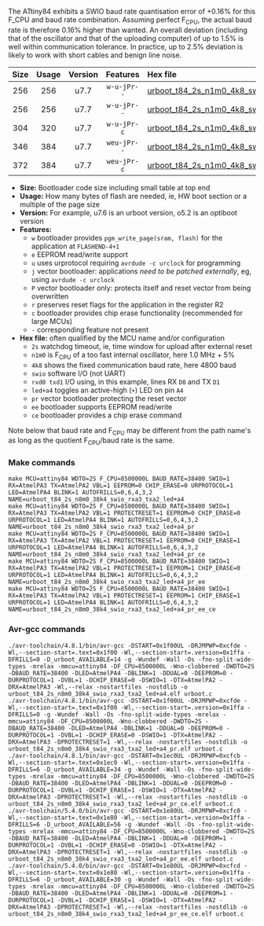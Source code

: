The ATtiny84 exhibits a SWIO baud rate quantisation error of +0.16% for this F_CPU and baud rate combination. Assuming perfect F<sub>CPU</sub>, the actual baud rate is therefore 0.16% higher than wanted. An overall deviation (including that of the oscillator and that of the uploading computer) of up to 1.5% is well within communication tolerance. In practice, up to 2.5% deviation is likely to work with short cables and benign line noise.

|Size|Usage|Version|Features|Hex file|
|:-:|:-:|:-:|:-:|:--|
|256|256|u7.7|`w-u-jPr--`|[urboot_t84_2s_n1m0_4k8_swio_rxa3_txa2_led+a4.hex](https://raw.githubusercontent.com/stefanrueger/urboot.hex/main/mcus/attiny84/watchdog_2_s/internal_oscillator_n%2B6.25%25/%2B1m000000_hz/%2B%2B%2B4k8_baud/swio_rxa3_txa2/led%2Ba4/urboot_t84_2s_n1m0_4k8_swio_rxa3_txa2_led%2Ba4.hex)|
|256|256|u7.7|`w-u-jPr--`|[urboot_t84_2s_n1m0_4k8_swio_rxa3_txa2_led+a4_pr.hex](https://raw.githubusercontent.com/stefanrueger/urboot.hex/main/mcus/attiny84/watchdog_2_s/internal_oscillator_n%2B6.25%25/%2B1m000000_hz/%2B%2B%2B4k8_baud/swio_rxa3_txa2/led%2Ba4/urboot_t84_2s_n1m0_4k8_swio_rxa3_txa2_led%2Ba4_pr.hex)|
|304|320|u7.7|`w-u-jPr-c`|[urboot_t84_2s_n1m0_4k8_swio_rxa3_txa2_led+a4_pr_ce.hex](https://raw.githubusercontent.com/stefanrueger/urboot.hex/main/mcus/attiny84/watchdog_2_s/internal_oscillator_n%2B6.25%25/%2B1m000000_hz/%2B%2B%2B4k8_baud/swio_rxa3_txa2/led%2Ba4/urboot_t84_2s_n1m0_4k8_swio_rxa3_txa2_led%2Ba4_pr_ce.hex)|
|346|384|u7.7|`weu-jPr--`|[urboot_t84_2s_n1m0_4k8_swio_rxa3_txa2_led+a4_pr_ee.hex](https://raw.githubusercontent.com/stefanrueger/urboot.hex/main/mcus/attiny84/watchdog_2_s/internal_oscillator_n%2B6.25%25/%2B1m000000_hz/%2B%2B%2B4k8_baud/swio_rxa3_txa2/led%2Ba4/urboot_t84_2s_n1m0_4k8_swio_rxa3_txa2_led%2Ba4_pr_ee.hex)|
|372|384|u7.7|`weu-jPr-c`|[urboot_t84_2s_n1m0_4k8_swio_rxa3_txa2_led+a4_pr_ee_ce.hex](https://raw.githubusercontent.com/stefanrueger/urboot.hex/main/mcus/attiny84/watchdog_2_s/internal_oscillator_n%2B6.25%25/%2B1m000000_hz/%2B%2B%2B4k8_baud/swio_rxa3_txa2/led%2Ba4/urboot_t84_2s_n1m0_4k8_swio_rxa3_txa2_led%2Ba4_pr_ee_ce.hex)|

- **Size:** Bootloader code size including small table at top end
- **Usage:** How many bytes of flash are needed, ie, HW boot section or a multiple of the page size
- **Version:** For example, u7.6 is an urboot version, o5.2 is an optiboot version
- **Features:**
  + `w` bootloader provides `pgm_write_page(sram, flash)` for the application at `FLASHEND-4+1`
  + `e` EEPROM read/write support
  + `u` uses urprotocol requiring `avrdude -c urclock` for programming
  + `j` vector bootloader: applications *need to be patched externally*, eg, using `avrdude -c urclock`
  + `P` vector bootloader only: protects itself and reset vector from being overwritten
  + `r` preserves reset flags for the application in the register R2
  + `c` bootloader provides chip erase functionality (recommended for large MCUs)
  + `-` corresponding feature not present
- **Hex file:** often qualified by the MCU name and/or configuration
  + `2s` watchdog timeout, ie, time window for upload after external reset
  + `n1m0` is F<sub>CPU</sub> of a too fast internal oscillator, here 1.0 MHz + 5%
  + `4k8` shows the fixed communication baud rate, here 4800 baud
  + `swio` software I/O (not UART)
  + `rxd0 txd1` I/O using, in this example, lines RX `D0` and TX `D1`
  + `led+a4` toggles an active-high (`+`) LED on pin `A4`
  + `pr` vector bootloader protecting the reset vector
  + `ee` bootloader supports EEPROM read/write
  + `ce` bootloader provides a chip erase command


Note below that baud rate and F<sub>CPU</sub> may be different from the path name's as long as the quotient F<sub>CPU</sub>/baud rate is the same.

### Make commands
```
make MCU=attiny84 WDTO=2S F_CPU=8500000L BAUD_RATE=38400 SWIO=1 RX=AtmelPA3 TX=AtmelPA2 VBL=1 EEPROM=0 CHIP_ERASE=0 URPROTOCOL=1 LED=AtmelPA4 BLINK=1 AUTOFRILLS=0,6,4,3,2 NAME=urboot_t84_2s_n8m0_38k4_swio_rxa3_txa2_led+a4
make MCU=attiny84 WDTO=2S F_CPU=8500000L BAUD_RATE=38400 SWIO=1 RX=AtmelPA3 TX=AtmelPA2 VBL=1 PROTECTRESET=1 EEPROM=0 CHIP_ERASE=0 URPROTOCOL=1 LED=AtmelPA4 BLINK=1 AUTOFRILLS=0,6,4,3,2 NAME=urboot_t84_2s_n8m0_38k4_swio_rxa3_txa2_led+a4_pr
make MCU=attiny84 WDTO=2S F_CPU=8500000L BAUD_RATE=38400 SWIO=1 RX=AtmelPA3 TX=AtmelPA2 VBL=1 PROTECTRESET=1 EEPROM=0 CHIP_ERASE=1 URPROTOCOL=1 LED=AtmelPA4 BLINK=1 AUTOFRILLS=0,6,4,3,2 NAME=urboot_t84_2s_n8m0_38k4_swio_rxa3_txa2_led+a4_pr_ce
make MCU=attiny84 WDTO=2S F_CPU=8500000L BAUD_RATE=38400 SWIO=1 RX=AtmelPA3 TX=AtmelPA2 VBL=1 PROTECTRESET=1 EEPROM=1 CHIP_ERASE=0 URPROTOCOL=1 LED=AtmelPA4 BLINK=1 AUTOFRILLS=0,6,4,3,2 NAME=urboot_t84_2s_n8m0_38k4_swio_rxa3_txa2_led+a4_pr_ee
make MCU=attiny84 WDTO=2S F_CPU=8500000L BAUD_RATE=38400 SWIO=1 RX=AtmelPA3 TX=AtmelPA2 VBL=1 PROTECTRESET=1 EEPROM=1 CHIP_ERASE=1 URPROTOCOL=1 LED=AtmelPA4 BLINK=1 AUTOFRILLS=0,6,4,3,2 NAME=urboot_t84_2s_n8m0_38k4_swio_rxa3_txa2_led+a4_pr_ee_ce
```

### Avr-gcc commands
```
./avr-toolchain/4.8.1/bin/avr-gcc -DSTART=0x1f00UL -DRJMPWP=0xcfde -Wl,--section-start=.text=0x1f00 -Wl,--section-start=.version=0x1ffa -DFRILLS=0 -D_urboot_AVAILABLE=14 -g -Wundef -Wall -Os -fno-split-wide-types -mrelax -mmcu=attiny84 -DF_CPU=8500000L -Wno-clobbered -DWDTO=2S -DBAUD_RATE=38400 -DLED=AtmelPA4 -DBLINK=1 -DDUAL=0 -DEEPROM=0 -DURPROTOCOL=1 -DVBL=1 -DCHIP_ERASE=0 -DSWIO=1 -DTX=AtmelPA2 -DRX=AtmelPA3 -Wl,--relax -nostartfiles -nostdlib -o urboot_t84_2s_n8m0_38k4_swio_rxa3_txa2_led+a4.elf urboot.c
./avr-toolchain/4.8.1/bin/avr-gcc -DSTART=0x1f00UL -DRJMPWP=0xcfde -Wl,--section-start=.text=0x1f00 -Wl,--section-start=.version=0x1ffa -DFRILLS=0 -g -Wundef -Wall -Os -fno-split-wide-types -mrelax -mmcu=attiny84 -DF_CPU=8500000L -Wno-clobbered -DWDTO=2S -DBAUD_RATE=38400 -DLED=AtmelPA4 -DBLINK=1 -DDUAL=0 -DEEPROM=0 -DURPROTOCOL=1 -DVBL=1 -DCHIP_ERASE=0 -DSWIO=1 -DTX=AtmelPA2 -DRX=AtmelPA3 -DPROTECTRESET=1 -Wl,--relax -nostartfiles -nostdlib -o urboot_t84_2s_n8m0_38k4_swio_rxa3_txa2_led+a4_pr.elf urboot.c
./avr-toolchain/4.8.1/bin/avr-gcc -DSTART=0x1ec0UL -DRJMPWP=0xcfcb -Wl,--section-start=.text=0x1ec0 -Wl,--section-start=.version=0x1ffa -DFRILLS=6 -D_urboot_AVAILABLE=34 -g -Wundef -Wall -Os -fno-split-wide-types -mrelax -mmcu=attiny84 -DF_CPU=8500000L -Wno-clobbered -DWDTO=2S -DBAUD_RATE=38400 -DLED=AtmelPA4 -DBLINK=1 -DDUAL=0 -DEEPROM=0 -DURPROTOCOL=1 -DVBL=1 -DCHIP_ERASE=1 -DSWIO=1 -DTX=AtmelPA2 -DRX=AtmelPA3 -DPROTECTRESET=1 -Wl,--relax -nostartfiles -nostdlib -o urboot_t84_2s_n8m0_38k4_swio_rxa3_txa2_led+a4_pr_ce.elf urboot.c
./avr-toolchain/5.4.0/bin/avr-gcc -DSTART=0x1e80UL -DRJMPWP=0xcfc0 -Wl,--section-start=.text=0x1e80 -Wl,--section-start=.version=0x1ffa -DFRILLS=6 -D_urboot_AVAILABLE=56 -g -Wundef -Wall -Os -fno-split-wide-types -mrelax -mmcu=attiny84 -DF_CPU=8500000L -Wno-clobbered -DWDTO=2S -DBAUD_RATE=38400 -DLED=AtmelPA4 -DBLINK=1 -DDUAL=0 -DEEPROM=1 -DURPROTOCOL=1 -DVBL=1 -DCHIP_ERASE=0 -DSWIO=1 -DTX=AtmelPA2 -DRX=AtmelPA3 -DPROTECTRESET=1 -Wl,--relax -nostartfiles -nostdlib -o urboot_t84_2s_n8m0_38k4_swio_rxa3_txa2_led+a4_pr_ee.elf urboot.c
./avr-toolchain/5.4.0/bin/avr-gcc -DSTART=0x1e80UL -DRJMPWP=0xcfcd -Wl,--section-start=.text=0x1e80 -Wl,--section-start=.version=0x1ffa -DFRILLS=6 -D_urboot_AVAILABLE=30 -g -Wundef -Wall -Os -fno-split-wide-types -mrelax -mmcu=attiny84 -DF_CPU=8500000L -Wno-clobbered -DWDTO=2S -DBAUD_RATE=38400 -DLED=AtmelPA4 -DBLINK=1 -DDUAL=0 -DEEPROM=1 -DURPROTOCOL=1 -DVBL=1 -DCHIP_ERASE=1 -DSWIO=1 -DTX=AtmelPA2 -DRX=AtmelPA3 -DPROTECTRESET=1 -Wl,--relax -nostartfiles -nostdlib -o urboot_t84_2s_n8m0_38k4_swio_rxa3_txa2_led+a4_pr_ee_ce.elf urboot.c
```

